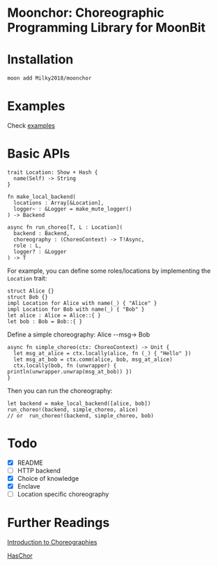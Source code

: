 # Moonchor: Choreographic Programming Library for MoonBit

# Installation

```bash
moon add Milky2018/moonchor
```

# Examples

Check [examples](src/examples/)

# Basic APIs

```moonbit
trait Location: Show + Hash {
  name(Self) -> String
}

fn make_local_backend(
  locations : Array[&Location],
  logger~ : &Logger = make_mute_logger()
) -> Backend

async fn run_choreo[T, L : Location](
  backend : Backend,
  choreography : (ChoreoContext) -> T!Async,
  role : L,
  logger? : &Logger
) -> T 
```

For example, you can define some roles/locations by implementing the `Location` trait:

```moonbit
struct Alice {}
struct Bob {}
impl Location for Alice with name(_) { "Alice" }
impl Location for Bob with name(_) { "Bob" }
let alice : Alice = Alice::{ }
let bob : Bob = Bob::{ }
```

Define a simple choreography: Alice --msg-> Bob 

```moonbit
async fn simple_choreo(ctx: ChoreoContext) -> Unit {
  let msg_at_alice = ctx.locally(alice, fn (_) { "Hello" })
  let msg_at_bob = ctx.comm(alice, bob, msg_at_alice)
  ctx.locally(bob, fn (unwrapper) { println(unwrapper.unwrap(msg_at_bob)) })
}
```

Then you can run the choreography:

```moonbit
let backend = make_local_backend([alice, bob])
run_choreo!(backend, simple_choreo, alice)
// or  run_choreo!(backend, simple_choreo, bob)
```

# Todo

- [x] README
- [ ] HTTP backend
- [x] Choice of knowledge
- [x] Enclave
- [ ] Location specific choreography

# Further Readings

[Introduction to Choreographies](https://www.fabriziomontesi.com/introduction-to-choreographies/)

[HasChor](https://github.com/gshen42/HasChor.git)